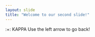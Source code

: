 ```yaml
---
layout: slide
title: "Welcome to our second slide!"
---
```

:+: KAPPA
Use the left arrow to go back!
